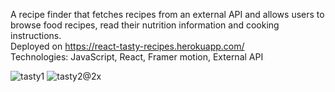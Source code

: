 A recipe finder that fetches recipes from an external API and allows users to browse food recipes, read their nutrition information and cooking instructions. <br/>
Deployed on https://react-tasty-recipes.herokuapp.com/ <br/>
Technologies: JavaScript, React, Framer motion, External API

![tasty1](https://user-images.githubusercontent.com/55251651/106341088-04b5a280-626a-11eb-99ee-5196819a4c15.png)
![tasty2@2x](https://user-images.githubusercontent.com/55251651/106341091-08e1c000-626a-11eb-98a7-33598ae988ea.png)


